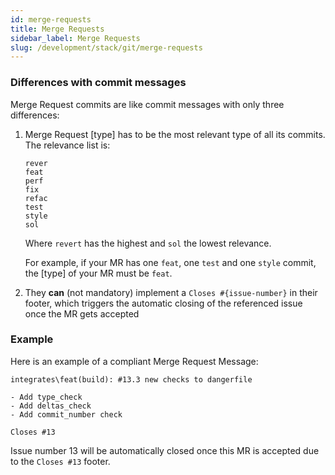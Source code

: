 ```yaml
---
id: merge-requests
title: Merge Requests
sidebar_label: Merge Requests
slug: /development/stack/git/merge-requests
---
```


### Differences with commit messages

Merge Request commits
are like commit messages
with only three differences:

1. Merge Request [type]
   has to be the most relevant type
   of all its commits.
   The relevance list is:
    ```
    rever
    feat
    perf
    fix
    refac
    test
    style
    sol
    ```
    Where ``revert``
    has the highest
    and ``sol``
    the lowest relevance.
    
    For example,
    if your MR has one ``feat``,
    one ``test``
    and one ``style`` commit,
    the [type] of your MR
    must be ``feat``.
2. They **can** (not mandatory) implement
a ``Closes #{issue-number}``
in their footer,
which triggers the automatic closing
of the referenced issue
once the MR gets accepted

### Example

Here is an example
of a compliant Merge Request Message:

```
integrates\feat(build): #13.3 new checks to dangerfile

- Add type_check
- Add deltas_check
- Add commit_number check

Closes #13
```

Issue number 13
will be automatically closed
once this MR is accepted
due to the ``Closes #13`` footer.
